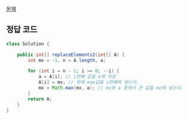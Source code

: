 [문제](https://leetcode.com/problems/replace-elements-with-greatest-element-on-right-side/description/)

## 정답 코드 
``` java
class Solution {

    public int[] replaceElements2(int[] A) {
        int mx = -1, n = A.length, a;

        for (int i = n - 1; i >= 0; --i) {
            a = A[i]; // i번째 값을 a에 저장
            A[i] = mx; // 현재 max값을 i번째에 넣는다. 
            mx = Math.max(mx, a); // mx와 a 중에서 큰 값을 mx에 넣는다. 
        }
        return A;
    }
}
```
